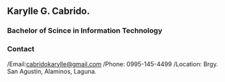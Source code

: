 ## Karylle G. Cabrido.

### Bachelor of Scince in Information Technology

### Contact
/Email:cabridokarylle@gmail.com
/Phone: 0995-145-4499
/Location: Brgy. San Agustin, Alaminos, Laguna.
